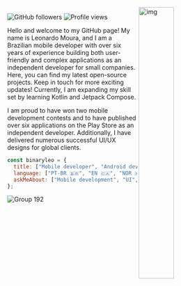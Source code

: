 
<img align="right" alt="img" src="https://user-images.githubusercontent.com/72607039/169917184-a7ca071a-46f8-417d-8037-d73beae94358.png" width="40%" height="auto" />
 

![GitHub followers](https://img.shields.io/github/followers/binaryleo?label=Follow&style=social)
<img src="https://komarev.com/ghpvc/?username=binaryleo&color=008080" alt="Profile views " />


Hello and welcome to my GitHub page! My name is Leonardo Moura, and I am a Brazilian mobile developer with over six years of experience building both user-friendly and complex applications as an independent developer for small companies. Here, you can find my latest open-source projects. Keep in touch for more exciting updates! Currently, I am expanding my skill set by learning Kotlin and Jetpack Compose.

I am proud to have won two mobile development contests and to have published over six applications on the Play Store as an independent developer. Additionally, I have delivered numerous successful UI/UX designs for global clients.
<div>

```javascript
const binaryleo = {
  title: ["Mobile developer", "Android developer"],
  language: ["PT-BR 🇧🇷", "EN 🇨🇦", "NOR 🇳🇴", "FR 🇫🇷"],
  askMeAbout: ["Mobile development", "UI","Figma"],
};


```


![Group 192](https://user-images.githubusercontent.com/72607039/225488764-d232dfaf-43b7-4e96-92ec-b2de03caeb30.png)





</div>
